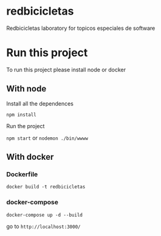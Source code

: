 # redbicicletas
Redbicicletas laboratory for topicos especiales de software 

# Run this project 

To run this project please install node or docker 

## With node 

Install all the dependences 

`npm install`

Run the project 

`npm start` or `nodemon ./bin/wwww`

## With docker

### Dockerfile
`docker build -t redbicicletas` 

### docker-compose

`docker-compose up -d --build`

go to `http://localhost:3000/`
